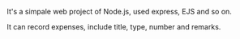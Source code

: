 It's a simpale web project of Node.js, used express, EJS and so on.

It can record expenses, include title, type, number and remarks. 
